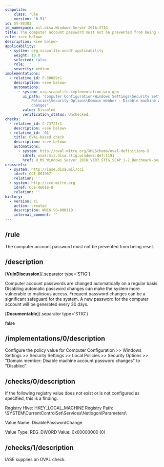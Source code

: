 ```yaml
---
scapolite:
    class: rule
    version: '0.51'
id: SV-88303
id_namespace: mil.disa.Windows-Server-2016-STIG
title: The computer account password must not be prevented from being reset.
rule: <see below>
description: <see below>
applicability:
  - system: org.scapolite.xccdf.applicability
    weight: 10.0
    selected: false
    role: ''
    severity: medium
implementations:
  - relative_id: F-80089r1
    description: <see below>
    automations:
      - system: org.scapolite.implementation.win_gpo
        ui_path: 'Computer Configuration\Windows Settings\Security Settings\Local
            Policies\Security Options\Domain member : Disable machine account password
            changes'
        value: Disabled
        verification_status: Unchecked.
checks:
  - relative_id: C-73721r1
    description: <see below>
  - relative_id: '01'
    title: OVAL-based check
    description: <see below>
    automations:
      - system: http://oval.mitre.org/XMLSchema/oval-definitions-5
        idref: oval:mil.disa.stig.windows:def:1191
        href: U_MS_Windows_Server_2016_V1R7_STIG_SCAP_1-2_Benchmark-oval.xml
crossrefs:
  - system: http://iase.disa.mil/cci
    idref: CCI-001967
    relation: ''
  - system: http://cce.mitre.org
    idref: CCE-46018-8
    relation: ''
history:
  - version: r1
    action: created
    description: WN16-SO-000110
    internal_comment: ''
---
```



## /rule

The computer account password must not be prevented from being reset.

## /description

[**VulnDiscussion**]{.separator type='STIG'}

Computer account passwords are changed automatically on a regular basis. Disabling automatic password changes can make the system more vulnerable to malicious access. Frequent password changes can be a significant safeguard for the system. A new password for the computer account will be generated every 30 days.

[**Documentable**]{.separator type='STIG'}

false

## /implementations/0/description

Configure the policy value for Computer Configuration >> Windows Settings >> Security Settings >> Local Policies >> Security Options >> "Domain member: Disable machine account password changes" to "Disabled".

## /checks/0/description

If the following registry value does not exist or is not configured as specified, this is a finding.

Registry Hive: HKEY_LOCAL_MACHINE
Registry Path: \SYSTEM\CurrentControlSet\Services\Netlogon\Parameters\

Value Name: DisablePasswordChange

Value Type: REG_DWORD
Value: 0x00000000 (0)

## /checks/1/description

IASE supplies an OVAL check.
